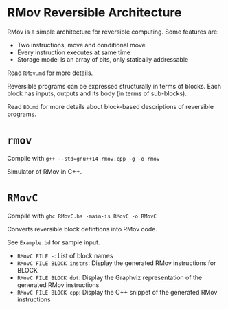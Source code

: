 # RMov Reversible Architecture

RMov is a simple architecture for reversible computing. Some features are:

 - Two instructions, move and conditional move
 - Every instruction executes at same time
 - Storage model is an array of bits, only statically addressable

Read `RMov.md` for more details.

Reversible programs can be expressed structurally in terms of blocks.
Each block has inputs, outputs and its body (in terms of sub-blocks).

Read `BD.md` for more details about block-based descriptions of reversible
programs.

# `rmov`

Compile with `g++ --std=gnu++14 rmov.cpp -g -o rmov`

Simulator of RMov in C++.

# `RMovC`

Compile with `ghc RMovC.hs -main-is RMovC -o RMovC`

Converts reversible block defintions into RMov code.

See `Example.bd` for sample input.

 - `RMovC FILE -`: List of block names
 - `RMovC FILE BLOCK instrs`: Display the generated RMov instructions for BLOCK
 - `RMovC FILE BLOCK dot`: Display the Graphviz representation of the generated RMov instructions
 - `RMovC FILE BLOCK cpp`: Display the C++ snippet of the generated RMov instructions

